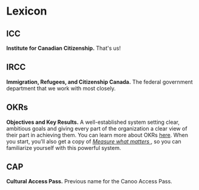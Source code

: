 # Lexicon

## ICC
__Institute for Canadian Citizenship.__ That's us!

## IRCC
__Immigration, Refugees, and Citizenship Canada.__ The federal government department that we work with most closely.

## OKRs
__Objectives and Key Results.__ A well-established system setting clear, ambitious goals and giving every part of the organization a clear view of their part in achieving them. You can learn more about OKRs [here](https://www.whatmatters.com/get-started). When you start, you'll also get a copy of [*Measure what matters* ](https://www.chapters.indigo.ca/en-ca/books/measure-what-matters-how-google/9780525536222-item.html), so you can familiarize yourself with this powerful system.

## CAP
__Cultural Access Pass.__ Previous name for the Canoo Access Pass.
